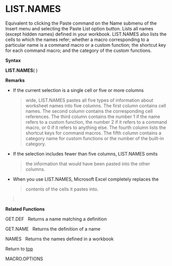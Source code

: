 LIST.NAMES
==========

Equivalent to clicking the Paste command on the Name submenu of the
Insert menu and selecting the Paste List option button. Lists all names
(except hidden names) defined in your workbook. LIST.NAMES also lists
the cells to which the names refer; whether a macro corresponding to a
particular name is a command macro or a custom function; the shortcut
key for each command macro; and the category of the custom functions.

**Syntax**

**LIST.NAMES**( )

**Remarks**

-   If the current selection is a single cell or five or more columns
    > wide, LIST.NAMES pastes all five types of information about
    > worksheet names into five columns. The first column contains cell
    > names. The second column contains the corresponding cell
    > references. The third column contains the number 1 if the name
    > refers to a custom function, the number 2 if it refers to a
    > command macro, or 0 if it refers to anything else. The fourth
    > column lists the shortcut keys for command macros. The fifth
    > column contains a category name for custom functions or the number
    > of the built-in category.

-   If the selection includes fewer than five columns, LIST.NAMES omits
    > the information that would have been pasted into the other
    > columns.

-   When you use LIST.NAMES, Microsoft Excel completely replaces the
    > contents of the cells it pastes into.

>  

**Related Functions**

GET.DEF   Returns a name matching a definition

GET.NAME   Returns the definition of a name

NAMES   Returns the names defined in a workbook

Return to [top](#H)

MACRO.OPTIONS
